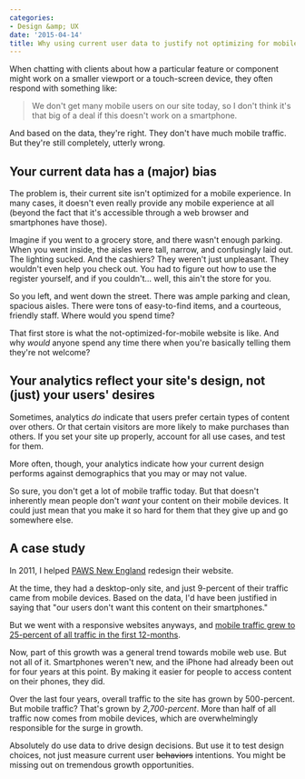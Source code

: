 ```yaml
---
categories:
- Design &amp; UX
date: '2015-04-14'
title: Why using current user data to justify not optimizing for mobile is b*llshit
---
```


When chatting with clients about how a particular feature or component might work on a smaller viewport or a touch-screen device, they often respond with something like:

> We don't get many mobile users on our site today, so I don't think it's that big of a deal if this doesn't work on a smartphone.

And based on the data, they're right. They don't have much mobile traffic. But they're still completely, utterly wrong.

<!--more-->

## Your current data has a (major) bias

The problem is, their current site isn't optimized for a mobile experience. In many cases, it doesn't even really provide any mobile experience at all (beyond the fact that it's accessible through a web browser and smartphones have those).

Imagine if you went to a grocery store, and there wasn't enough parking. When you went inside, the aisles were tall, narrow, and confusingly laid out. The lighting sucked. And the cashiers? They weren't just unpleasant. They wouldn't even help you check out. You had to figure out how to use the register yourself, and if you couldn't... well, this ain't the store for you.

So you left, and went down the street. There was ample parking and clean, spacious aisles. There were tons of easy-to-find items, and a courteous, friendly staff. Where would you spend time?

That first store is what the not-optimized-for-mobile website is like. And why *would* anyone spend any time there when you're basically telling them they're not welcome?

## Your analytics reflect your site's design, not (just) your users' desires

Sometimes, analytics *do* indicate that users prefer certain types of content over others. Or that certain visitors are more likely to make purchases than others. If you set your site up properly, account for all use cases, and test for them.

More often, though, your analytics indicate how your current design performs against demographics that you may or may not value.

So sure, you don't get a lot of mobile traffic today. But that doesn't inherently mean people don't *want* your content on their mobile devices. It could just mean that you make it so hard for them that they give up and go somewhere else.

## A case study

In 2011, I helped [PAWS New England](http://pawsnewengland.com/) redesign their website.

At the time, they had a desktop-only site, and just 9-percent of their traffic came from mobile devices. Based on the data, I'd have been justified in saying that "our users don't want this content on their smartphones."

But we went with a responsive websites anyways, and [mobile traffic grew to 25-percent of all traffic in the first 12-months](https://gomakethings.com/projects/paws-new-england/#driving-results).

Now, part of this growth was a general trend towards mobile web use. But not all of it. Smartphones weren't new, and the iPhone had already been out for four years at this point. By making it easier for people to access content on their phones, they did.

Over the last four years, overall traffic to the site has grown by 500-percent. But mobile traffic? That's grown by *2,700-percent*. More than half of all traffic now comes from mobile devices, which are overwhelmingly responsible for the surge in growth.

Absolutely do use data to drive design decisions. But use it to test design choices, not just measure current user <del datetime="2015-04-14T19:59:06+00:00">behaviors</del> intentions. You might be missing out on tremendous growth opportunities.